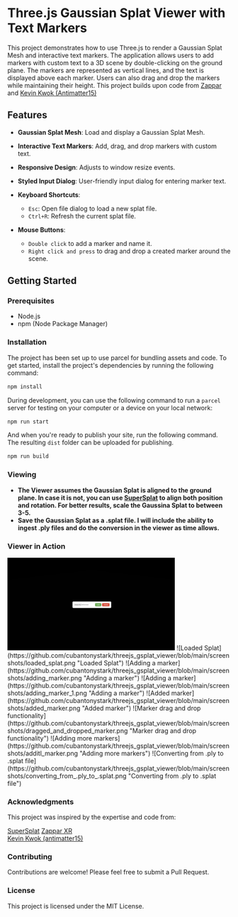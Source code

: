 # Three.js Gaussian Splat Viewer with Text Markers

This project demonstrates how to use Three.js to render a Gaussian Splat Mesh and interactive text markers. The application allows users to add markers with custom text to a 3D scene by double-clicking on the ground plane. The markers are represented as vertical lines, and the text is displayed above each marker. Users can also drag and drop the markers while maintaining their height. This project builds upon code from [Zappar](https://github.com/zappar-xr) and [Kevin Kwok (Antimatter15)](https://github.com/antimatter15)<br/>
## Features

- **Gaussian Splat Mesh**: Load and display a Gaussian Splat Mesh.
- **Interactive Text Markers**: Add, drag, and drop markers with custom text.
- **Responsive Design**: Adjusts to window resize events.
- **Styled Input Dialog**: User-friendly input dialog for entering marker text.

- **Keyboard Shortcuts**: 
  - `Esc`: Open file dialog to load a new splat file.
  - `Ctrl+R`: Refresh the current splat file.
    
- **Mouse Buttons**:
  - `Double click` to add a marker and name it.
  - `Right click and press` to drag and drop a created marker around the scene.  

## Getting Started

### Prerequisites

- Node.js
- npm (Node Package Manager)

### Installation

The project has been set up to use parcel for bundling assets and code. To get started, install the project's dependencies by running the following command:

```bash
npm install
```

During development, you can use the following command to run a `parcel` server for testing on your computer or a device on your local network:

```bash
npm run start
```

And when you're ready to publish your site, run the following command. The resulting `dist` folder can be uploaded for publishing.

```bash
npm run build
```
### Viewing

- **The Viewer assumes the Gaussian Splat is aligned to the ground plane. In case it is not, you can use [SuperSplat](https://playcanvas.com/supersplat/editor/) to align both position and rotation. For better results, scale the Gaussina Splat to between 3-5.**
- **Save the Gaussian Splat as a .splat file. I will include the ability to ingest .ply files and do the conversion in the viewer as time allows.**

### Viewer in Action

<img src="https://github.com/cubantonystark/threejs_gsplat_viewer/blob/main/screenshots/load_splat_front_page.png" alt="Front page" height="75%" width="75%" />
![Loaded Splat](https://github.com/cubantonystark/threejs_gsplat_viewer/blob/main/screenshots/loaded_splat.png "Loaded Splat")
![Adding a marker](https://github.com/cubantonystark/threejs_gsplat_viewer/blob/main/screenshots/adding_marker.png "Adding a marker")
![Adding a marker](https://github.com/cubantonystark/threejs_gsplat_viewer/blob/main/screenshots/adding_marker_1.png "Adding a marker")
![Added marker](https://github.com/cubantonystark/threejs_gsplat_viewer/blob/main/screenshots/added_marker.png "Added marker")
![Marker drag and drop functionality](https://github.com/cubantonystark/threejs_gsplat_viewer/blob/main/screenshots/dragged_and_dropped_marker.png "Marker drag and drop functionality")
![Adding more markers](https://github.com/cubantonystark/threejs_gsplat_viewer/blob/main/screenshots/additl_marker.png "Adding more markers")
![Converting from .ply to .splat file](https://github.com/cubantonystark/threejs_gsplat_viewer/blob/main/screenshots/converting_from_.ply_to_.splat.png "Converting from .ply to .splat file")

### Acknowledgments
This project was inspired by the expertise and code from:

[SuperSplat](https://playcanvas.com/supersplat/editor/)
[Zappar XR](https://github.com/zappar-xr)<br/>
[Kevin Kwok (antimatter15)](https://github.com/antimatter15)

### Contributing
Contributions are welcome! Please feel free to submit a Pull Request.

### License
This project is licensed under the MIT License.
